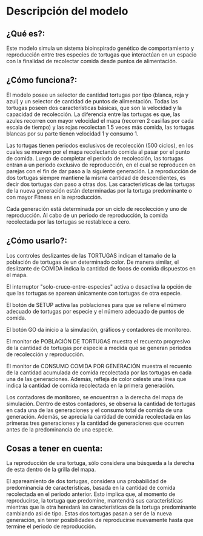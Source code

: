 # Descripción del modelo

## ¿Qué es?:

Este modelo simula un sistema bioinspirado genético de comportamiento y reproducción entre tres especies de tortugas que interactúan en un espacio con la finalidad de recolectar comida desde puntos de alimentación.

## ¿Cómo funciona?: 

El modelo posee un selector de cantidad tortugas por tipo (blanca, roja y azul) y un selector de cantidad de puntos de alimentación. Todas las tortugas poseen dos características básicas, que son la velocidad y la capacidad de recolección. La diferencia entre las tortugas es que, las azules recorren con mayor velocidad el mapa (recorren 2 casillas por cada escala de tiempo) y las rojas recolectan 1.5 veces más comida, las tortugas blancas por su parte tienen velocidad 1 y consumo 1.

Las tortugas tienen periodos exclusivos de recolección (500 ciclos), en los cuales se mueven por el mapa recolectando comida al pasar por el punto de comida. Luego de completar el periodo de recolección, las tortugas entran a un periodo exclusivo de reproducción, en el cual se reproducen en parejas con el fin de dar paso a la siguiente generación. La reproducción de dos tortugas siempre mantiene la misma cantidad de descendientes, es decir dos tortugas dan paso a otras dos. Las características de las tortugas de la nueva generación están determinadas por la tortuga predominante o con mayor Fitness en la reproducción.

Cada generación está determinada por un ciclo de recolección y uno de reproducción. Al cabo de un periodo de reproducción, la comida recolectada por las tortugas se restablece a cero.

## ¿Cómo usarlo?: 

Los controles deslizantes de las TORTUGAS indican el tamaño de la población de tortugas de un determinado color. De manera similar, el deslizante de COMIDA indica la cantidad de focos de comida dispuestos en el mapa. 

El interruptor "solo-cruce-entre-especies" activa o desactiva la opción de que las tortugas se aparean únicamente con tortugas de otra especie.

El botón de SETUP activa las poblaciones para que se rellene el número adecuado de tortugas por especie y el número adecuado de puntos de comida.

El botón GO da inicio a la simulación, gráficos y contadores de monitoreo.

El monitor de POBLACIÓN DE TORTUGAS muestra el recuento progresivo de la cantidad de tortugas por especie a medida que se generan periodos de recolección y reproducción.

El monitor de CONSUMO COMIDA POR GENERACIÓN muestra el recuento de la cantidad acumulada de comida recolectada por las tortugas en cada una de las generaciones. Además, refleja de color celeste una línea que indica la cantidad de comida recolectada en la primera generación.

Los contadores de monitoreo, se encuentran a la derecha del mapa de simulación. Dentro de estos contadores, se observa la cantidad de tortugas en cada una de las generaciones y el consumo total de comida de una generación. Además, se aprecia la cantidad de comida recolectada en las primeras tres generaciones y la cantidad de generaciones que ocurren antes de la predominancia de una especie.

## Cosas a tener en cuenta:

La reproducción de una tortuga, sólo considera una búsqueda a la derecha de esta dentro de la grilla del mapa. 

El apareamiento de dos tortugas, considera una probabilidad de predominancia de características, basada en la cantidad de comida recolectada en el periodo anterior. Esto implica que, al momento de reproducirse, la tortuga que predomine, mantendrá sus características mientras que la otra heredará las características de la tortuga predominante cambiando asi de tipo. Estas dos tortugas pasan a ser de la nueva generación, sin tener posibilidades de reproducirse nuevamente hasta que termine el periodo de reproducción.
